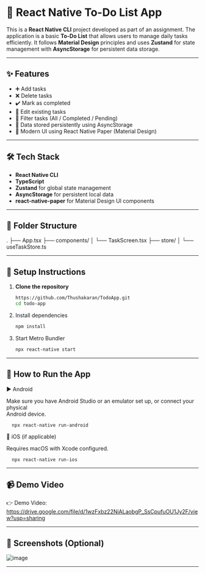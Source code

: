 # 📝 React Native To-Do List App

This is a **React Native CLI** project developed as part of an assignment. The application is a basic **To-Do List** that allows users to manage daily tasks efficiently. It follows **Material Design** principles and uses **Zustand** for state management with **AsyncStorage** for persistent data storage.

---

## ✨ Features

- ➕ Add tasks
- ❌ Delete tasks
- ✔️ Mark as completed
- 📝 Edit existing tasks
- 🔄 Filter tasks (All / Completed / Pending)
- 💾 Data stored persistently using AsyncStorage
- 📱 Modern UI using React Native Paper (Material Design)

---

## 🛠 Tech Stack

- **React Native CLI**
- **TypeScript**
- **Zustand** for global state management
- **AsyncStorage** for persistent local data
- **react-native-paper** for Material Design UI components

---

## 📁 Folder Structure

.
├── App.tsx
├── components/
│   └── TaskScreen.tsx
├── store/
│   └── useTaskStore.ts

---

## 🚀 Setup Instructions

1. **Clone the repository**
   ```bash
   https://github.com/Thushakaran/TodoApp.git
   cd todo-app
   
2. Install dependencies
    ```bash
    npm install

3. Start Metro Bundler
    ```bash
    npx react-native start

---

## 📱 How to Run the App

  ▶️ Android
  
  Make sure you have Android Studio or an emulator set up, or connect your physical   
  Android       device.
  
      npx react-native run-android

  🍎 iOS (if applicable)
  
  Requires macOS with Xcode configured.

      npx react-native run-ios

---

## 📹 Demo Video

👉 Demo Video: https://drive.google.com/file/d/1wzFxbz22NiALaobgP_SsCpufuOU1Jy2F/view?usp=sharing

---

## 📸 Screenshots (Optional)

![image](https://github.com/Thushakaran/TodoApp/blob/main/src/images/image.png)

---













